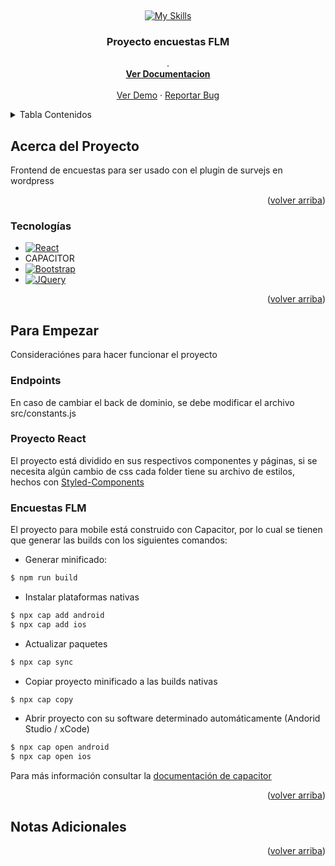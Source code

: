 <!-- Improved compatibility of back to top link: See: https://github.com/othneildrew/Best-README-Template/pull/73 -->
<a name="readme-top"></a>
<!--
*** Thanks for checking out the Best-README-Template. If you have a suggestion
*** that would make this better, please fork the repo and create a pull request
*** or simply open an issue with the tag "enhancement".
*** Don't forget to give the project a star!
*** Thanks again! Now go create something AMAZING! :D
-->



<!-- PROJECT SHIELDS -->
<!--
*** I'm using markdown "reference style" links for readability.
*** Reference links are enclosed in brackets [ ] instead of parentheses ( ).
*** See the bottom of this document for the declaration of the reference variables
*** for contributors-url, forks-url, etc. This is an optional, concise syntax you may use.
*** https://www.markdownguide.org/basic-syntax/#reference-style-links
-->





<!-- PROJECT LOGO -->
<br />
<div align="center">

  
 [![My Skills](https://skillicons.dev/icons?i=rocket)](https://skillicons.dev)
   <h3 align="center">Proyecto encuestas FLM </h3>
  
  <p align="center">
    .
    <br />
    <a href="https://github.com/othneildrew/Best-README-Template"><strong>Ver Documentacion</strong></a>
    <br />
    <br />
    <a href="https://github.com/othneildrew/Best-README-Template">Ver Demo</a>
    ·
    <a href="/../../issues">Reportar Bug</a>
  </p>
</div>



<!-- TABLE OF CONTENTS -->
<details>
  <summary>Tabla Contenidos</summary>
  <ol>
    <li>
      <a href="#about-the-project">Acerca del proyecto</a>
      <ul>
        <li><a href="#built-with">Tecnologías</a></li>
      </ul>
    </li>
    <li>
      <a href="#getting-started">Para Empezar</a>
      <ul>
        <li><a href="#installation">Instalación</a></li>
      </ul>
    </li>
    <li>
      <a href="#installation">Notas Adicionales</a> 
    </li>

  </ol>
</details>



<!-- ABOUT THE PROJECT -->
## Acerca del Proyecto

Frontend de encuestas para ser usado con el plugin de survejs en wordpress

<p align="right">(<a href="#readme-top">volver arriba</a>)</p>


### Tecnologías



* [![React][React.js]][React-url]
* CAPACITOR
* [![Bootstrap][Bootstrap.com]][Bootstrap-url]
* [![JQuery][JQuery.com]][JQuery-url]



  
<p align="right">(<a href="#readme-top">volver arriba</a>)</p>



<!-- GETTING STARTED -->
## Para Empezar
Consideraciónes para hacer funcionar el proyecto

### Endpoints

En caso de cambiar el back de dominio, se debe modificar el archivo src/constants.js

### Proyecto React

El proyecto está dividido en sus respectivos componentes y páginas, si se necesita algún cambio de css cada folder tiene su archivo de estilos, hechos con [Styled-Components](https://styled-components.com/)

### Encuestas FLM

El proyecto para mobile está construido con Capacitor, por lo cual se tienen que generar las builds con los siguientes comandos:

* Generar minificado:

```bash
$ npm run build
```

* Instalar plataformas nativas

```bash
$ npx cap add android
$ npx cap add ios
```

* Actualizar paquetes

```bash
$ npx cap sync
```

* Copiar proyecto minificado a las builds nativas

```bash
$ npx cap copy
```
* Abrir proyecto con su software determinado automáticamente (Andorid Studio / xCode)

```bash
$ npx cap open android
$ npx cap open ios
```

Para más información consultar la [documentación de capacitor](https://capacitorjs.com/docs/v3)



<p align="right">(<a href="#readme-top">volver arriba</a>)</p>







<!-- USAGE EXAMPLES -->
## Notas Adicionales




<p align="right">(<a href="#readme-top">volver arriba</a>)</p>





<!-- MARKDOWN LINKS & IMAGES -->
<!-- https://www.markdownguide.org/basic-syntax/#reference-style-links -->
[contributors-shield]: https://img.shields.io/github/contributors/othneildrew/Best-README-Template.svg?style=for-the-badge
[contributors-url]: https://github.com/othneildrew/Best-README-Template/graphs/contributors
[forks-shield]: https://img.shields.io/github/forks/othneildrew/Best-README-Template.svg?style=for-the-badge
[forks-url]: https://github.com/othneildrew/Best-README-Template/network/members
[stars-shield]: https://img.shields.io/github/stars/othneildrew/Best-README-Template.svg?style=for-the-badge
[stars-url]: https://github.com/othneildrew/Best-README-Template/stargazers
[issues-shield]: https://img.shields.io/github/issues/othneildrew/Best-README-Template.svg?style=for-the-badge
[issues-url]: https://github.com/othneildrew/Best-README-Template/issues
[license-shield]: https://img.shields.io/github/license/othneildrew/Best-README-Template.svg?style=for-the-badge
[license-url]: https://github.com/othneildrew/Best-README-Template/blob/master/LICENSE.txt
[linkedin-shield]: https://img.shields.io/badge/-LinkedIn-black.svg?style=for-the-badge&logo=linkedin&colorB=555
[linkedin-url]: https://linkedin.com/in/othneildrew
[product-screenshot]: images/screenshot.png
[Next.js]: https://img.shields.io/badge/next.js-000000?style=for-the-badge&logo=nextdotjs&logoColor=white
[Next-url]: https://nextjs.org/
[React.js]: https://img.shields.io/badge/React-20232A?style=for-the-badge&logo=react&logoColor=61DAFB
[React-url]: https://reactjs.org/
[Vue.js]: https://img.shields.io/badge/Vue.js-35495E?style=for-the-badge&logo=vuedotjs&logoColor=4FC08D
[Vue-url]: https://vuejs.org/
[Angular.io]: https://img.shields.io/badge/Angular-DD0031?style=for-the-badge&logo=angular&logoColor=white
[Angular-url]: https://angular.io/
[Svelte.dev]: https://img.shields.io/badge/Svelte-4A4A55?style=for-the-badge&logo=svelte&logoColor=FF3E00
[Svelte-url]: https://svelte.dev/
[Laravel.com]: https://img.shields.io/badge/Laravel-FF2D20?style=for-the-badge&logo=laravel&logoColor=white
[Laravel-url]: https://laravel.com
[Bootstrap.com]: https://img.shields.io/badge/Bootstrap-563D7C?style=for-the-badge&logo=bootstrap&logoColor=white
[Bootstrap-url]: https://getbootstrap.com
[JQuery.com]: https://img.shields.io/badge/jQuery-0769AD?style=for-the-badge&logo=jquery&logoColor=white
[JQuery-url]: https://jquery.com 


